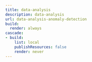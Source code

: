 ```yaml
---
title: data-analysis
description: data-analysis
url: data-analysis-anomaly-detection
build:
  render: always
cascade:
- build:
    list: local
    publishResources: false
    render: never
---
```

